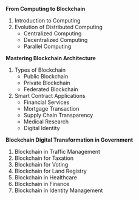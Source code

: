 **From Computing to Blockchain**

1. Introduction to Computing
2. Evolution of Distributed Computing
   - Centralized Computing
   - Decentralized Computing
   - Parallel Computing



**Mastering Blockchain Architecture** 

1. Types of Blockchain
   - Public Blockchain
   - Private Blockchain
   - Federated Blockchain
2. Smart Contract Applications
   - Financial Services
   - Mortgage Transaction
   - Supply Chain Transparency
   - Medical Research
   - Digital Identity

**Blockchain Digital Transformation in Government**

1. Blockchain in Traffic Management
2. Blockchain for Taxation
3. Blockchain for Voting
4. Blockchain for Land Registry
5. Blockchain in Healthcare
6. Blockchain in Finance
7. Blockchain in Identity Management